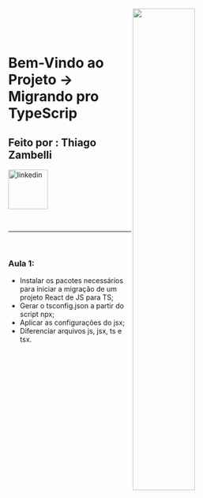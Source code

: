 <img align="right" width="50%" style="margin-top:-20px" src="public/assets/eu.png">

</br>
</br>

<div dsplay="inline-block">
 
 <h1 align="left">Bem-Vindo ao Projeto -> Migrando pro TypeScrip </h1>
 <h2 align="left">Feito por : Thiago Zambelli</h2>
 
  <a href="https://www.linkedin.com/in/thiagozambelli">
    <img width="80px" src="https://i.ibb.co/RyZx12b/linkedin.png" alt="linkedin" style="vertical-align:top;">
  </a>
</div>

&nbsp;

---

&nbsp;

### Aula 1:
- Instalar os pacotes necessários para iniciar a migração de um projeto React de JS para TS;
- Gerar o tsconfig.json a partir do script npx;
- Aplicar as configurações do jsx;
- Diferenciar arquivos js, jsx, ts e tsx.